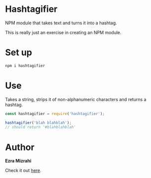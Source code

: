 # Hashtagifier
NPM module that takes text and turns it into a hashtag.

This is really just an exercise in creating an NPM module.

# Set up
```bash
npm i hashtagifier
```

# Use
Takes a string, strips it of non-alphanumeric characters and returns a hashtag.

```javascript
const hashtagifier = require('hashtagifier');

hashtagifier('blah blahblah');
// should return '#blahblahblah'
```

# Author
**Ezra Mizrahi**

Check it out [here](https://www.npmjs.com/package/hashtagifier).
